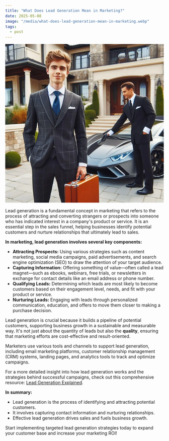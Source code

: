 ```yaml
---
title: "What Does Lead Generation Mean in Marketing?"
date: 2025-05-08
image: "/media/what-does-lead-generation-mean-in-marketing.webp"
tags:
  - post
---
```


![What Does Lead Generation Mean in Marketing?](/media/what-does-lead-generation-mean-in-marketing.webp)

Lead generation is a fundamental concept in marketing that refers to the process of attracting and converting strangers or prospects into someone who has indicated interest in a company's product or service. It is an essential step in the sales funnel, helping businesses identify potential customers and nurture relationships that ultimately lead to sales.

**In marketing, lead generation involves several key components:**

- **Attracting Prospects:** Using various strategies such as content marketing, social media campaigns, paid advertisements, and search engine optimization (SEO) to draw the attention of your target audience.
- **Capturing Information:** Offering something of value—often called a lead magnet—such as ebooks, webinars, free trials, or newsletters in exchange for contact details like an email address or phone number.
- **Qualifying Leads:** Determining which leads are most likely to become customers based on their engagement level, needs, and fit with your product or service.
- **Nurturing Leads:** Engaging with leads through personalized communication, education, and offers to move them closer to making a purchase decision.

Lead generation is crucial because it builds a pipeline of potential customers, supporting business growth in a sustainable and measurable way. It's not just about the quantity of leads but also the **quality**, ensuring that marketing efforts are cost-effective and result-oriented.

Marketers use various tools and channels to support lead generation, including email marketing platforms, customer relationship management (CRM) systems, landing pages, and analytics tools to track and optimize campaigns.

For a more detailed insight into how lead generation works and the strategies behind successful campaigns, check out this comprehensive resource: [Lead Generation Explained](https://leadcraftr.com/posts/lead-generation/).

**In summary:**

- Lead generation is the process of identifying and attracting potential customers.
- It involves capturing contact information and nurturing relationships.
- Effective lead generation drives sales and fuels business growth.

Start implementing targeted lead generation strategies today to expand your customer base and increase your marketing ROI!
